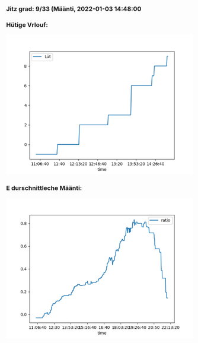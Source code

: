 ### Jitz grad: 9/33 (Määnti, 2022-01-03 14:48:00

### Hütige Vrlouf:
![Graph](Today.png)

### E durschnittleche Määnti:
![Graph](Määnti.png)